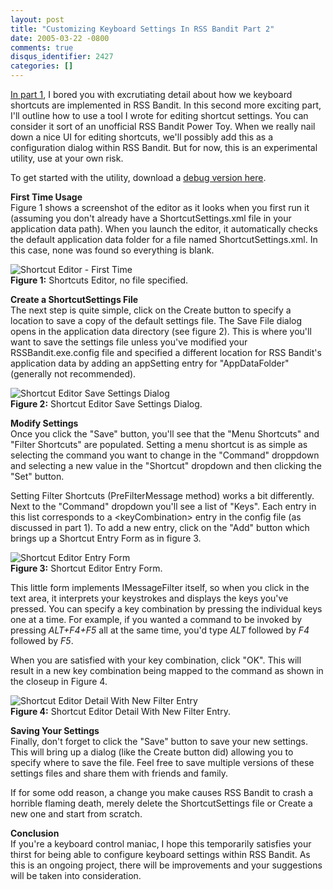 ```yaml
---
layout: post
title: "Customizing Keyboard Settings In RSS Bandit Part 2"
date: 2005-03-22 -0800
comments: true
disqus_identifier: 2427
categories: []
---
```

[In part
1](http://haacked.com/archive/2005/03/22/CustomizingKeyboardSettingsPart1.aspx),
I bored you with excrutiating detail about how we keyboard shortcuts are
implemented in RSS Bandit. In this second more exciting part, I'll
outline how to use a tool I wrote for editing shortcut settings. You can
consider it sort of an unofficial RSS Bandit Power Toy. When we really
nail down a nice UI for editing shortcuts, we'll possibly add this as a
configuration dialog within RSS Bandit. But for now, this is an
experimental utility, use at your own risk.

To get started with the utility, download a [debug version
here](http://haacked.com/images/ShortcutsEditor.zip).

**First Time Usage**\
 Figure 1 shows a screenshot of the editor as it looks when you first
run it (assuming you don't already have a ShortcutSettings.xml file in
your application data path). When you launch the editor, it
automatically checks the default application data folder for a file
named ShortcutSettings.xml. In this case, none was found so everything
is blank.

![Shortcut Editor - First Time](/images/rssbandit_ShortcutEditor.gif) \
 **Figure 1:** Shortcuts Editor, no file specified.

**Create a ShortcutSettings File**\
 The next step is quite simple, click on the Create button to specify a
location to save a copy of the default settings file. The Save File
dialog opens in the application data directory (see figure 2). This is
where you'll want to save the settings file unless you've modified your
RSSBandit.exe.config file and specified a different location for RSS
Bandit's application data by adding an appSetting entry for
"AppDataFolder" (generally not recommended).

![Shortcut Editor Save Settings
Dialog](/images/rssbandit_ShortcutEditorSaveSettings.gif) \
 **Figure 2:** Shortcut Editor Save Settings Dialog.

**Modify Settings**\
 Once you click the "Save" button, you'll see that the "Menu Shortcuts"
and "Filter Shortcuts" are populated. Setting a menu shortcut is as
simple as selecting the command you want to change in the "Command"
droppdown and selecting a new value in the "Shortcut" dropdown and then
clicking the "Set" button.

Setting Filter Shortcuts (PreFilterMessage method) works a bit
differently. Next to the "Command" dropdown you'll see a list of "Keys".
Each entry in this list corresponds to a \<keyCombination\> entry in the
config file (as discussed in part 1). To add a new entry, click on the
"Add" button which brings up a Shortcut Entry Form as in figure 3.

![Shortcut Editor Entry
Form](/images/rssbandit_ShortcutEditorEntryForm.gif) \
 **Figure 3:** Shortcut Editor Entry Form.

This little form implements IMessageFilter itself, so when you click in
the text area, it interprets your keystrokes and displays the keys
you've pressed. You can specify a key combination by pressing the
individual keys one at a time. For example, if you wanted a command to
be invoked by pressing *ALT+F4+F5* all at the same time, you'd type
*ALT* followed by *F4* followed by *F5*.

When you are satisfied with your key combination, click "OK". This will
result in a new key combination being mapped to the command as shown in
the closeup in Figure 4.

![Shortcut Editor Detail With New Filter
Entry](/images/rssbandit_ShortcutEditorAfterAdd.gif) \
 **Figure 4:** Shortcut Editor Detail With New Filter Entry.

**Saving Your Settings**\
 Finally, don't forget to click the "Save" button to save your new
settings. This will bring up a dialog (like the Create button did)
allowing you to specify where to save the file. Feel free to save
multiple versions of these settings files and share them with friends
and family.

If for some odd reason, a change you make causes RSS Bandit to crash a
horrible flaming death, merely delete the ShortcutSettings file or
Create a new one and start from scratch.

**Conclusion**\
 If you're a keyboard control maniac, I hope this temporarily satisfies
your thirst for being able to configure keyboard settings within RSS
Bandit. As this is an ongoing project, there will be improvements and
your suggestions will be taken into consideration.

